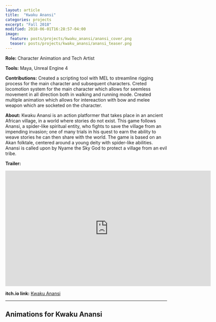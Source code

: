 ```yaml
---
layout: article
title:  "Kwaku Anansi"
categories: projects
excerpt: "Fall 2018"
modified: 2018-06-01T16:28:57-04:00
image:
  feature: posts/projects/kwaku_anansi/anansi_cover.png
  teaser: posts/projects/kwaku_anansi/anansi_teaser.png
---
```


**Role:** Character Animation and Tech Artist

**Tools:** Maya, Unreal Engine 4

**Contributions:** Created a scripting tool with MEL to streamline rigging process for the main character and subsequent characters. Creted locomotion system for the main character which allows for seemless movement in all direction both in walking and running mode. Created multiple animation which allows for intereaction with bow and melee weapon which are socketed on the character.

**About:** Kwaku Anansi is an action platformer that takes place in an ancient African village, in a world where stories do not exist. This game follows Anansi, a spider-like spiritual entity, who fights to save the village from an impending invasion; one of many trials in his quest to earn the ability to weave stories he can then share with the world.
The game is based on an Akan folktale, centered around a young deity with spider-like abilities. Anansi is called upon by Nyame the Sky God to protect a village from an evil tribe.

**Trailer:**
<iframe src="https://player.vimeo.com/video/334234739" width="640" height="360" frameborder="0" allow="autoplay; fullscreen" allowfullscreen></iframe>

**itch.io link:** <a href="https://hightideinteractive.itch.io/kwaku-anansi">Kwaku Anansi</a>

___

## Animations for Kwaku Anansi

